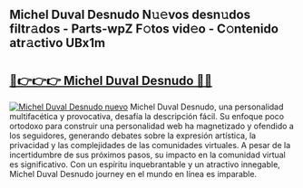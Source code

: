 ## Michel Duval Desnudo N𝚞𝚎vos desn𝚞dos filtr𝚊dos - Parts-wpZ F𝚘tos vid𝚎o - C𝚘ntenido atr𝚊ctivo UBx1m

# <h2><a href="http://mbd0ylh.tromn.icu/?c=Michel+Duval+Desnudo">🔗👉👉👉 Michel Duval Desnudo 🔗🔗</a></h2>

[![Michel Duval Desnudo nuevo](https://i.imgur.com/pEAQMta.gif)](http://mbd0ylh.tromn.icu/?c=Michel+Duval+Desnudo)
Michel Duval Desnudo, una personalidad multifacética y provocativa, desafía la descripción fácil. Su enfoque poco ortodoxo para construir una personalidad web ha magnetizado y ofendido a los seguidores, generando debates sobre la expresión artística, la privacidad y las complejidades de las comunidades virtuales. A pesar de la incertidumbre de sus próximos pasos, su impacto en la comunidad virtual es significativo. Con un espíritu inquebrantable y un atractivo innegable, Michel Duval Desnudo journey en el mundo en línea es imparable.
